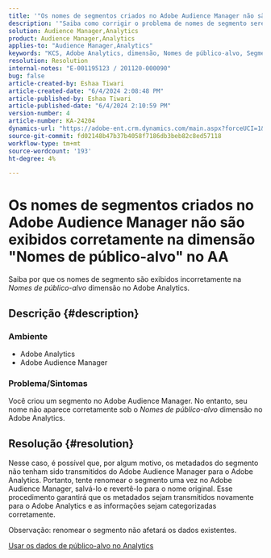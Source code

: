 ```yaml
---
title: '"Os nomes de segmentos criados no Adobe Audience Manager não são exibidos corretamente na dimensão "Nomes de público-alvo" no AA"'
description: '"Saiba como corrigir o problema de nomes de segmento serem exibidos incorretamente na dimensão "Nomes de público-alvo" no Adobe Analytics."'
solution: Audience Manager,Analytics
product: Audience Manager,Analytics
applies-to: "Audience Manager,Analytics"
keywords: "KCS, Adobe Analytics, dimensão, Nomes de público-alvo, Segmento, Metadados, Dados de público-alvo"
resolution: Resolution
internal-notes: "E-001195123 / 201120-000090"
bug: false
article-created-by: Eshaa Tiwari
article-created-date: "6/4/2024 2:08:48 PM"
article-published-by: Eshaa Tiwari
article-published-date: "6/4/2024 2:10:59 PM"
version-number: 4
article-number: KA-24204
dynamics-url: "https://adobe-ent.crm.dynamics.com/main.aspx?forceUCI=1&pagetype=entityrecord&etn=knowledgearticle&id=9797a2f1-7b22-ef11-840b-6045bd0201f5"
source-git-commit: fd02148b47b37b4058f7186db3beb82c8ed57118
workflow-type: tm+mt
source-wordcount: '193'
ht-degree: 4%

---
```


# Os nomes de segmentos criados no Adobe Audience Manager não são exibidos corretamente na dimensão &quot;Nomes de público-alvo&quot; no AA


Saiba por que os nomes de segmento são exibidos incorretamente na *Nomes de público-alvo* dimensão no Adobe Analytics.

## Descrição {#description}


### Ambiente

- Adobe Analytics
- Adobe Audience Manager


### Problema/Sintomas

Você criou um segmento no Adobe Audience Manager. No entanto, seu nome não aparece corretamente sob o *Nomes de público-alvo* dimensão no Adobe Analytics.


## Resolução {#resolution}


Nesse caso, é possível que, por algum motivo, os metadados do segmento não tenham sido transmitidos do Adobe Audience Manager para o Adobe Analytics. Portanto, tente renomear o segmento uma vez no Adobe Audience Manager, salvá-lo e revertê-lo para o nome original. Esse procedimento garantirá que os metadados sejam transmitidos novamente para o Adobe Analytics e as informações sejam categorizadas corretamente.

Observação: renomear o segmento não afetará os dados existentes.

[Usar os dados de público-alvo no Analytics](https://experienceleague.adobe.com/en/docs/analytics/integration/audience-analytics/audience-analytics-workflow/use-audience-data-analytics)
